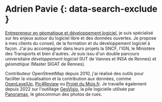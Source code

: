 # Adrien Pavie {: data-search-exclude }

[Entrepreneur en géomatique et développement logiciel](https://pavie.info/), je suis spécialisé sur les enjeux autour du logiciel libre et des données ouvertes. Je propose à mes clients du conseil, de la formation et du développement logiciel à façon. J'ai pu accompagner dans leurs projets la SNCF, l'IGN, le Ministère des Transports et bien d'autres. Je suis issu d'un double parcours universitaire _développement logiciel_ (IUT de Vannes et INSA de Rennes) et _géomatique_ (Master SIGAT de Rennes).

Contributeur OpenStreetMap depuis 2010, j'ai réalisé des outils pour faciliter la visualisation et la contribution aux données, comme [OpenLevelUp](https://openlevelup.net/), [Pic4Review](https://pic4review.pavie.info/) ou [Projet du Mois.fr](https://projetdumois.fr/). Je travaille également depuis 2022 sur l'outillage [GeoVisio](https://gitlab.com/geovisio), la pile logicielle utilisée par [Panoramax](https://panoramax.fr/), le géocommun des photos de rues.

